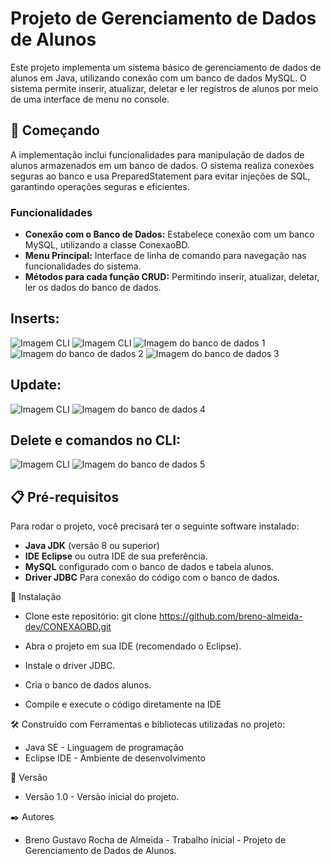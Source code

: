 # Projeto de Gerenciamento de Dados de Alunos
Este projeto implementa um sistema básico de gerenciamento de dados de alunos em Java, utilizando conexão com um banco de dados MySQL. O sistema permite inserir, atualizar, deletar e ler registros de alunos por meio de uma interface de menu no console.

## 🚀 Começando

A implementação inclui funcionalidades para manipulação de dados de alunos armazenados em um banco de dados. O sistema realiza conexões seguras ao banco e usa PreparedStatement para evitar injeções de SQL, garantindo operações seguras e eficientes.

### Funcionalidades

- **Conexão com o Banco de Dados:** Estabelece conexão com um banco MySQL, utilizando a classe ConexaoBD.
- **Menu Principal:** Interface de linha de comando para navegação nas funcionalidades do sistema.
- **Métodos para cada função CRUD:** Permitindo inserir, atualizar, deletar, ler os dados do banco de dados.


## Inserts:
![Imagem CLI](https://github.com/breno-almeida-dev/CONEXAOBD/blob/master/CLI-Insert1-2.png)
![Imagem CLI](https://github.com/breno-almeida-dev/CONEXAOBD/blob/master/CLI-Insert3-4.png)
![Imagem do banco de dados 1](https://github.com/breno-almeida-dev/CONEXAOBD/blob/master/BD-Insert1.png)  
![Imagem do banco de dados 2](https://github.com/breno-almeida-dev/CONEXAOBD/blob/master/BD-Insert2.png)
![Imagem do banco de dados 3](https://github.com/breno-almeida-dev/CONEXAOBD/blob/master/BD-Insert3-4.png)

## Update:
![Imagem CLI](https://github.com/breno-almeida-dev/CONEXAOBD/blob/master/CLI-Update1.png)
![Imagem do banco de dados 4](https://github.com/breno-almeida-dev/CONEXAOBD/blob/master/BD-Update1.png) 

## Delete e comandos no CLI:
![Imagem CLI](https://github.com/breno-almeida-dev/CONEXAOBD/blob/master/CLI-Delete1-Select-Out.png)
![Imagem do banco de dados 5](https://github.com/breno-almeida-dev/CONEXAOBD/blob/master/BD-Delete1.png)  



## 📋 Pré-requisitos

Para rodar o projeto, você precisará ter o seguinte software instalado:

- **Java JDK** (versão 8 ou superior)
- **IDE Eclipse** ou outra IDE de sua preferência.
- **MySQL** configurado com o banco de dados e tabela alunos.
- **Driver JDBC** Para conexão do código com o banco de dados.

🔧 Instalação
- Clone este repositório:
    git clone https://github.com/breno-almeida-dev/CONEXAOBD.git
  
- Abra o projeto em sua IDE (recomendado o Eclipse).
- Instale o driver JDBC.
- Cria o banco de dados alunos.
- Compile e execute o código diretamente na IDE
  
  

🛠️ Construído com
Ferramentas e bibliotecas utilizadas no projeto:

- Java SE - Linguagem de programação
- Eclipse IDE - Ambiente de desenvolvimento



📌 Versão
- Versão 1.0 - Versão inicial do projeto.



✒️ Autores
- Breno Gustavo Rocha de Almeida - Trabalho inicial - Projeto de Gerenciamento de Dados de Alunos.
